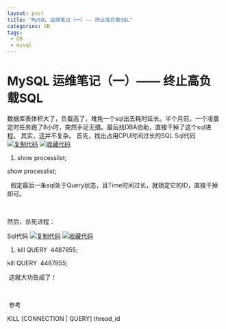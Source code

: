 ```yaml
---
layout: post
title: "MySQL 运维笔记（一）—— 终止高负载SQL"
categories: DB
tags: 
 - DB
 - mysql
--- 
```


# MySQL 运维笔记（一）—— 终止高负载SQL

数据库表体积大了，负载高了，难免一个sql出去耗时延长。半个月前，一个凌晨定时任务跑了8小时，突然手足无措。最后找DBA协助，直接干掉了这个sql进程。
其实，这并不复杂。
首先，找出占用CPU时间过长的SQL
Sql代码 [![复制代码]()]( "复制代码") [![收藏代码]()![]()]( "收藏这段代码")

1. show processlist;  

show processlist;

![]()
 假定最后一条sql处于Query状态，且Time时间过长，就锁定它的ID，直接干掉即可。

 

然后，杀死进程：

Sql代码 [![复制代码]()]( "复制代码") [![收藏代码]()![]()]( "收藏这段代码")

1. kill QUERY  4487855;  

kill QUERY  4487855;

 这就大功告成了！

 

 参考

KILL [CONNECTION | QUERY] thread_id
 
